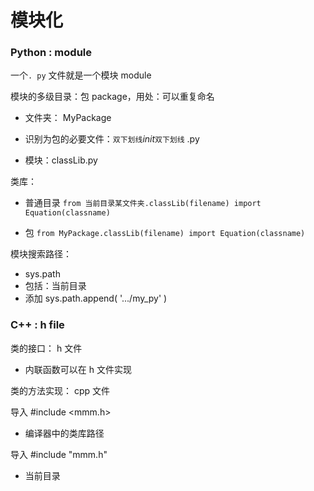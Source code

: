 # 模块化

### Python : module

一个`. py` 文件就是一个模块 module

模块的多级目录：包 package，用处：可以重复命名

* 文件夹： MyPackage

* 识别为包的必要文件：`双下划线`_init_`双下划线` .py

* 模块：classLib.py

类库：

* 普通目录      `from 当前目录某文件夹.classLib(filename) import Equation(classname)`

* 包         `from MyPackage.classLib(filename) import Equation(classname)`

模块搜索路径：

* sys.path
* 包括：当前目录
* 添加     sys.path.append\( '.../my\_py' \)

### C++ : h file

类的接口： h 文件

* 内联函数可以在 h 文件实现

类的方法实现： cpp 文件

导入 \#include &lt;mmm.h&gt;

* 编译器中的类库路径

导入 \#include "mmm.h"

* 当前目录



